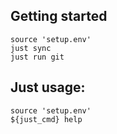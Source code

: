## Getting started

``` 
source 'setup.env'
just sync
just run git
```

## Just usage:

```
source 'setup.env'
${just_cmd} help
```

